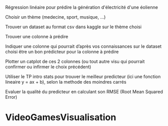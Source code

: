 Régression linéaire pour prédire la génération d'électricité d'une éolienne

Choisir un thème (medecine, sport, musique, …)

Trouver un dataset au format csv dans kaggle sur le thème choisi

Trouver une colonne à prédire

Indiquer une colonne qui pourrait d’après vos connaissances sur le dataset choisi être un bon prédicteur pour la colonne à prédire

Plotter un catplot de ces 2 colonnes (ou tout autre visu qui pourrait confirmer ou infirmer le choix précédent)

Utiliser le TP intro stats pour trouver le meilleur predicteur (ici une fonction lineaire y = ax + b), selon la methode des moindres carrés

Evaluer la qualité du predicteur en calculant son RMSE (Root Mean Squared Error)

# VideoGamesVisualisation

